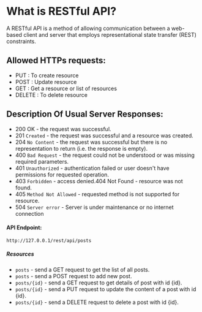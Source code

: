 # What is RESTful API?


<p>A RESTful API is a method of allowing communication between a web-based client and server that employs representational state transfer (REST) constraints.</p>


<h2>Allowed HTTPs requests:</h2>
<ul>
  <li>PUT     : To create resource </li>
  <li>POST    : Update resource</li>
  <li>GET     : Get a resource or list of resources</li>
  <li>DELETE  : To delete resource</li>
 </ul>

<h2>Description Of Usual Server Responses:</h2>
<ul>
  <li>200 OK - the request was successful.
  <li>201 <code>Created</code> - the request was successful and a resource was created.</li>
  <li>204 <code>No Content</code> - the request was successful but there is no representation to return (i.e. the response is empty).</li>
  <li>400 <code>Bad Request</code> - the request could not be understood or was missing required parameters.</li>
  <li>401 <code>Unauthorized</code> - authentication failed or user doesn't have permissions for requested operation.</li>
  <li>403 <code>Forbidden</code> - access denied.404 Not Found - resource was not found.</li>
  <li>405 <code>Method Not Allowed</code> - requested method is not supported for resource.</li>
  <li>504 <code>Server error</code> - Server is under maintenance or no internet connection</li>
</ul>

<h4>API Endpoint: </h4> <code>http://127.0.0.1/rest/api/posts</code>

<h5>Resources</h5>
<ul>
  <li><code>posts</code> - send a GET request to get the list of all posts.</li>
  <li><code>posts</code> - send a POST request to add new post.</li>
  <li><code>posts/{id}</code> -  send a GET request to get details of post with id {id}.</li>
  <li><code>posts/{id}</code> -  send a PUT request to update the content of a post with id {id}.</li>
  <li><code>posts/{id}</code> -  send a DELETE request to delete a post with id {id}.</li>
</ul>
